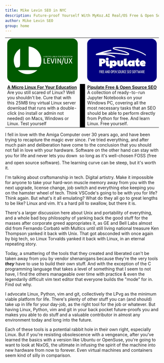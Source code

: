 ```yaml
---
title: Mike Levin SEO in NYC
description: Future-proof Yourself With MyKoz.AI Real/OS Free & Open Source (FOSS) AI SEO Software on a Small Linux Distro built with Python, vim, git and AI.
author: Mike Levin SEO
group: home
---
```


<table class="logos">
<tr>
<td class="hplg"><a href="https://levinux.com/"><img src="/assets/logo/Levinux.PNG" border=0 /></a></td>
<td> </td>
<td class="hplg"><a href="https://pipulate.com/"><img src="/assets/logo/Pipulate.PNG" border=0 /></a></td>
</tr>
<tr>
<td class="hptd"><b><a href="/levinux/">A Micro Linux For Your
Education</a></b><br />Are you still scared of Linux? Well you shouldn't be.
Cure that with this 25MB tiny virtual Linux server download that runs with a
double-click (no install or admin not needed) on Macs, Windows or Linux. Test
yourself</td>
<td style="background: black;">&nbsp;</td>
<td class="hptd"><b><a href="/pipulate/">Pipulate Free & Open Source
SEO</a></b><br />A collection of ready-to-run Jupyter Notebooks on your Windows
PC, covering all the most necessary tasks that an SEO should be able to perform
directly from Python for free. And learn Linux. Free yourself.</td>
</tr>
</table>

I fell in love with the Amiga Computer over 30 years ago, and have been trying
to recapture the magic ever since. I've tried everything, and after much pain
and deliberation have come to the conclusion that you should not fall in love
with your hardware. Software on the other hand can stay with you for life and
never lets you down &#151; so long as it's well-chosen FOSS (free and open
source software). The learning curve can be steep, but it's worth it.

I'm talking about craftsmanship in tech. Digital artistry. Make it impossible
for anyone to take your hard-won muscle memory away from you with the next
upgrade, license change, job switch and everything else keeping you on the
hamster wheel of tech. Think VSCode's going to be with you for life? Think
again. But what's it all emulating? What do they all go to great lengths to be
like? Linux and vim. It's a hard pill to swallow, but there it is.

There's a larger discussion here about Unix and portability of everything, and
a whole bad boy philosophy of yanking back the good stuff for the masses after
corporate greed appropriates it, as GE and Bell Labs almost did from Fernando
Corbató with Multics until still living national treasure Ken Thompson yanked
it back with Unix. That got absconded with once again by big tech, so Linux
Torvalds yanked it back with Linux, in an eternal repeating story.

Today, a smattering of the tools that they created and liberated can't be taken
away from you by vendor shenanigans because they're the very tools ***they***
have to use to build their own stuff. And with the exception of the C
programming language that takes a level of something that I seem to not have, I
find the others manageable over time with practice &amp; even the legendarily
difficult vim text editor that everyone builds the "mode" for in. Find out why.

I advocate Linux, Python, vim and git, collectively the LPvg as the minimum
viable platform for life. There's plenty of other stuff you can (and should)
take up in life for your day-job, as the right tool for the job or  whatever.
But having Linux, Python, vim and git in your back pocket future-proofs you and
makes you able to do stuff and a valuable contributor in almost any environment
today and long into the future.

Each of these tools is a potential rabbit hole in their own right, especially
Linux. But if you're resisting obsolescence with a vengeance, after you've
learned the basics with a version like Ubuntu or OpenSuse, you're going to want
to look at NixOS, the ultimate in infusing the spirit of the machine into new
hardware from now to forever. Even virtual machines and containers seem kind of
silly in comparison.
